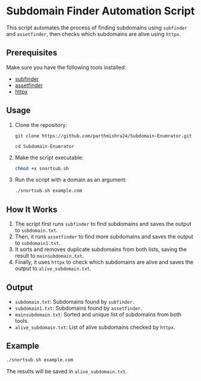 # Subdomain Finder Automation Script

This script automates the process of finding subdomains using `subfinder` and `assetfinder`, then checks which subdomains are alive using `httpx`.

## Prerequisites

Make sure you have the following tools installed:

- [subfinder](https://github.com/projectdiscovery/subfinder)
- [assetfinder](https://github.com/tomnomnom/assetfinder)
- [httpx](https://github.com/projectdiscovery/httpx)

## Usage

1. Clone the repository:

   ```
   git clone https://github.com/parthmishra24/Subdomain-Enumrator.git
   ```
   ```
   cd Subdomain-Enumrator
   ```

2. Make the script executable:

   ```bash
   chmod +x snortsub.sh
   ```

3. Run the script with a domain as an argument:

   ```bash
   ./snortsub.sh example.com
   ```

## How It Works

1. The script first runs `subfinder` to find subdomains and saves the output to `subdomain.txt`.
2. Then, it runs `assetfinder` to find more subdomains and saves the output to `subdomain1.txt`.
3. It sorts and removes duplicate subdomains from both lists, saving the result to `mainsubdomain.txt`.
4. Finally, it uses `httpx` to check which subdomains are alive and saves the output to `alive_subdomain.txt`.

## Output

- `subdomain.txt`: Subdomains found by `subfinder`.
- `subdomain1.txt`: Subdomains found by `assetfinder`.
- `mainsubdomain.txt`: Sorted and unique list of subdomains from both tools.
- `alive_subdomain.txt`: List of alive subdomains checked by `httpx`.

## Example

```bash
./snortsub.sh example.com
```

The results will be saved in `alive_subdomain.txt`.
